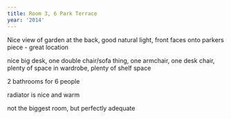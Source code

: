```yaml
---
title: Room 3, 6 Park Terrace
year: '2014'
---
```


Nice view of garden at the back, good natural light, front faces onto parkers piece - great location

nice big desk, one double chair/sofa thing, one armchair, one desk chair, plenty of space in wardrobe, plenty of shelf space

2 bathrooms for 6 people

radiator is nice and warm

not the biggest room, but perfectly adequate